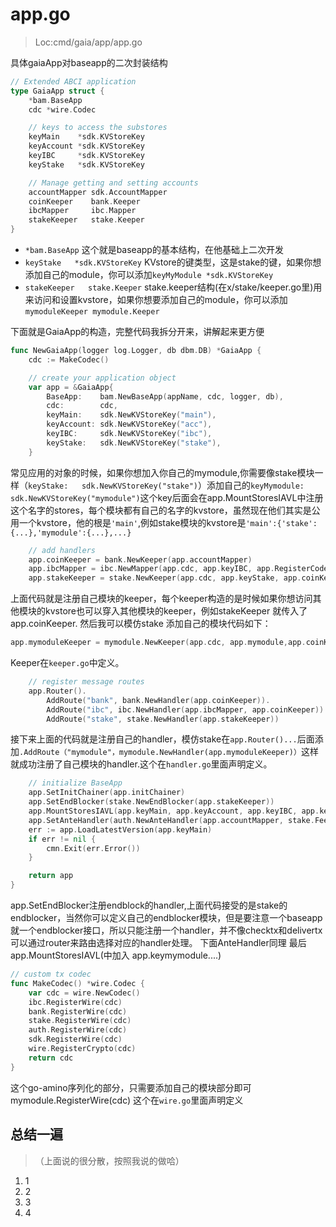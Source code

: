 # app.go
> Loc:cmd/gaia/app/app.go

具体gaiaApp对baseapp的二次封装结构

```go
// Extended ABCI application
type GaiaApp struct {
	*bam.BaseApp
	cdc *wire.Codec

	// keys to access the substores
	keyMain    *sdk.KVStoreKey
	keyAccount *sdk.KVStoreKey
	keyIBC     *sdk.KVStoreKey
	keyStake   *sdk.KVStoreKey

	// Manage getting and setting accounts
	accountMapper sdk.AccountMapper
	coinKeeper    bank.Keeper
	ibcMapper     ibc.Mapper
	stakeKeeper   stake.Keeper
}
```

* `*bam.BaseApp` 这个就是baseapp的基本结构，在他基础上二次开发
* `keyStake   *sdk.KVStoreKey` KVstore的键类型，这是stake的键，如果你想添加自己的module，你可以添加`keyMyModule *sdk.KVStoreKey`
* `stakeKeeper   stake.Keeper` stake.keeper结构(在x/stake/keeper.go里)用来访问和设置kvstore，如果你想要添加自己的module，你可以添加`mymoduleKeeper mymodule.Keeper`



下面就是GaiaApp的构造，完整代码我拆分开来，讲解起来更方便

```go
func NewGaiaApp(logger log.Logger, db dbm.DB) *GaiaApp {
	cdc := MakeCodec()

	// create your application object
	var app = &GaiaApp{
		BaseApp:    bam.NewBaseApp(appName, cdc, logger, db),
		cdc:        cdc,
		keyMain:    sdk.NewKVStoreKey("main"),
		keyAccount: sdk.NewKVStoreKey("acc"),
		keyIBC:     sdk.NewKVStoreKey("ibc"),
		keyStake:   sdk.NewKVStoreKey("stake"),
	}
```
常见应用的对象的时候，如果你想加入你自己的mymodule,你需要像stake模块一样（`keyStake:   sdk.NewKVStoreKey("stake")`）添加自己的`keyMymodule:   sdk.NewKVStoreKey("mymodule")`这个key后面会在app.MountStoresIAVL中注册这个名字的stores，每个模块都有自己的名字的kvstore，虽然现在他们其实是公用一个kvstore，他的根是`'main'`,例如stake模块的kvstore是`'main':{'stake':{...},'mymodule':{...},...}`


```go
	// add handlers
	app.coinKeeper = bank.NewKeeper(app.accountMapper)
	app.ibcMapper = ibc.NewMapper(app.cdc, app.keyIBC, app.RegisterCodespace(ibc.DefaultCodespace))
	app.stakeKeeper = stake.NewKeeper(app.cdc, app.keyStake, app.coinKeeper, app.RegisterCodespace(stake.DefaultCodespace))
```
上面代码就是注册自己模块的keeper，每个keeper构造的是时候如果你想访问其他模块的kvstore也可以穿入其他模块的keeper，例如stakeKeeper 就传入了app.coinKeeper.
然后我可以模仿stake 添加自己的模块代码如下：

```go
app.mymoduleKeeper = mymodule.NewKeeper(app.cdc, app.mymodule,app.coinKeeper,app.stakeKeeper,app.RegisterCodespace(mymodule.DefaultCodespace))
```
Keeper在`keeper.go`中定义。

```go
	// register message routes
	app.Router().
		AddRoute("bank", bank.NewHandler(app.coinKeeper)).
		AddRoute("ibc", ibc.NewHandler(app.ibcMapper, app.coinKeeper)).
		AddRoute("stake", stake.NewHandler(app.stakeKeeper))
```
接下来上面的代码就是注册自己的handler，模仿stake在`app.Router()...`后面添加`.AddRoute（"mymodule"，mymodule.NewHandler(app.mymoduleKeeper)）`这样就成功注册了自己模块的handler.这个在`handler.go`里面声明定义。

```go
	// initialize BaseApp
	app.SetInitChainer(app.initChainer)
	app.SetEndBlocker(stake.NewEndBlocker(app.stakeKeeper))
	app.MountStoresIAVL(app.keyMain, app.keyAccount, app.keyIBC, app.keyStake)
	app.SetAnteHandler(auth.NewAnteHandler(app.accountMapper, stake.FeeHandler))
	err := app.LoadLatestVersion(app.keyMain)
	if err != nil {
		cmn.Exit(err.Error())
	}

	return app
}
```
app.SetEndBlocker注册endblock的handler,上面代码接受的是stake的endblocker，当然你可以定义自己的endblocker模块，但是要注意一个baseapp就一个endblocker接口，所以只能注册一个handler，并不像checktx和delivertx可以通过router来路由选择对应的handler处理。
下面AnteHandler同理
最后app.MountStoresIAVL(中加入 app.keymymodule....)


```go
// custom tx codec
func MakeCodec() *wire.Codec {
	var cdc = wire.NewCodec()
	ibc.RegisterWire(cdc)
	bank.RegisterWire(cdc)
	stake.RegisterWire(cdc)
	auth.RegisterWire(cdc)
	sdk.RegisterWire(cdc)
	wire.RegisterCrypto(cdc)
	return cdc
}
```
这个go-amino序列化的部分，只需要添加自己的模块部分即可mymodule.RegisterWire(cdc)
这个在`wire.go`里面声明定义
## 总结一遍
> （上面说的很分散，按照我说的做哈）

1. 1
2. 2
3. 3
4. 4